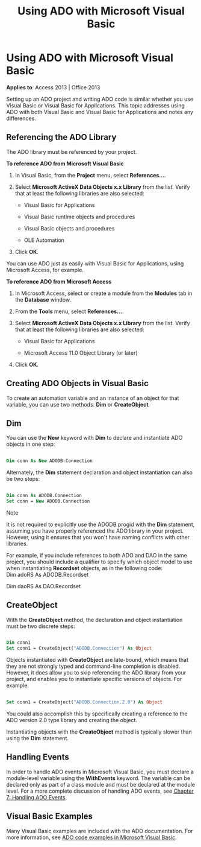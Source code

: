 ﻿---
title: Using ADO with Microsoft Visual Basic
TOCTitle: Using ADO with Microsoft Visual Basic
ms:assetid: 5e0fb2ec-42aa-e181-386f-099607ac7400
ms:mtpsurl: https://msdn.microsoft.com/library/JJ249338(v=office.15)
ms:contentKeyID: 48545130
ms.date: 09/18/2015
mtps_version: v=office.15
---

# Using ADO with Microsoft Visual Basic


**Applies to**: Access 2013 | Office 2013

Setting up an ADO project and writing ADO code is similar whether you use Visual Basic or Visual Basic for Applications. This topic addresses using ADO with both Visual Basic and Visual Basic for Applications and notes any differences.

## Referencing the ADO Library

The ADO library must be referenced by your project.

**To reference ADO from Microsoft Visual Basic**

1.  In Visual Basic, from the **Project** menu, select **References...**.

2.  Select **Microsoft ActiveX Data Objects x.x Library** from the list. Verify that at least the following libraries are also selected:
    
    - Visual Basic for Applications
    
    - Visual Basic runtime objects and procedures
    
    - Visual Basic objects and procedures
    
    - OLE Automation

3.  Click **OK**.

You can use ADO just as easily with Visual Basic for Applications, using Microsoft Access, for example.

**To reference ADO from Microsoft Access**

1.  In Microsoft Access, select or create a module from the **Modules** tab in the **Database** window.

2.  From the **Tools** menu, select **References...**.

3.  Select **Microsoft ActiveX Data Objects x.x Library** from the list. Verify that at least the following libraries are also selected:
    
    - Visual Basic for Applications
    
    - Microsoft Access 11.0 Object Library (or later)

4.  Click **OK**.

## Creating ADO Objects in Visual Basic

To create an automation variable and an instance of an object for that variable, you can use two methods: **Dim** or **CreateObject**.

## Dim

You can use the **New** keyword with **Dim** to declare and instantiate ADO objects in one step:

```vb 
 
Dim conn As New ADODB.Connection 
```

Alternately, the **Dim** statement declaration and object instantiation can also be two steps:

```vb 
 
Dim conn As ADODB.Connection 
Set conn = New ADODB.Connection 
```


> [!NOTE]
> <P>It is not required to explicitly use the ADODB progid with the <STRONG>Dim</STRONG> statement, assuming you have properly referenced the ADO library in your project. However, using it ensures that you won't have naming conflicts with other libraries.</P>



For example, if you include references to both ADO and DAO in the same project, you should include a qualifier to specify which object model to use when instantiating **Recordset** objects, as in the following code:  
Dim adoRS As ADODB.Recordset  
  
Dim daoRS As DAO.Recordset

## CreateObject

With the **CreateObject** method, the declaration and object instantiation must be two discrete steps:

```vb 
 
Dim conn1 
Set conn1 = CreateObject("ADODB.Connection") As Object 
```

Objects instantiated with **CreateObject** are late-bound, which means that they are not strongly typed and command-line completion is disabled. However, it does allow you to skip referencing the ADO library from your project, and enables you to instantiate specific versions of objects. For example:

```vb 
 
Set conn1 = CreateObject("ADODB.Connection.2.0") As Object 
```

You could also accomplish this by specifically creating a reference to the ADO version 2.0 type library and creating the object.

Instantiating objects with the **CreateObject** method is typically slower than using the **Dim** statement.

## Handling Events

In order to handle ADO events in Microsoft Visual Basic, you must declare a module-level variable using the **WithEvents** keyword. The variable can be declared only as part of a class module and must be declared at the module level. For a more complete discussion of handling ADO events, see [Chapter 7: Handling ADO Events](chapter-7-handling-ado-events.md).

## Visual Basic Examples

Many Visual Basic examples are included with the ADO documentation. For more information, see [ADO code examples in Microsoft Visual Basic](ado-code-examples-in-microsoft-visual-basic.md).

